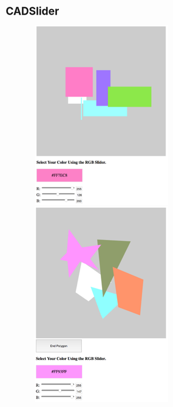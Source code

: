 # CADSlider

<p align="center">
  <img src="CAD1Screenshot.png" width="350"/>
  <img src="CAD2Screenshot.png" width="350"/>
</p>
